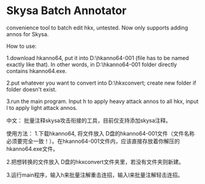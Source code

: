 # Skysa Batch Annotator
convenience tool to batch edit hkx, untested. Now only supports adding annos for Skysa.

How to use:

1.download hkanno64, put it into D:\hkanno64-001 (file has to be named exactly like that). In other words, in D:\hkanno64-001 folder directly contains hkanno64.exe.

2.put whatever you want to convert into D:\hkxconvert; create new folder if folder doesn't exist.

3.run the main program. Input h to apply heavy attack annos to all hkx, input l to apply light attack annos.

中文：
批量注释skysa攻击衔接的工具，目前仅支持添加skysa注释。

使用方法：
1.下载hkanno64, 将文件放入 D盘的hkanno64-001文件（文件名称必须要完全一致！）。在hkanno64-001文件内，应该直接存放着你解压的hkanno64.exe文件。

2.把想转换的文件放入 D盘的hkxconvert文件夹里，若没有文件夹则新建。

3.运行main程序，输入h来批量注解重击连招，输入l来批量注解轻击连招。
